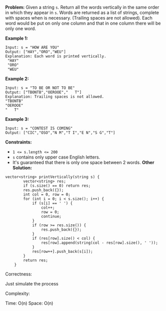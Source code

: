 **Problem:**
Given a string `s`. Return all the words vertically in the same order in which they appear in `s`.
Words are returned as a list of strings, complete with spaces when is necessary. (Trailing spaces are not allowed).
Each word would be put on only one column and that in one column there will be only one word.

 

**Example 1:**

```
Input: s = "HOW ARE YOU"
Output: ["HAY","ORO","WEU"]
Explanation: Each word is printed vertically. 
 "HAY"
 "ORO"
 "WEU"
```

**Example 2:**

```
Input: s = "TO BE OR NOT TO BE"
Output: ["TBONTB","OEROOE","   T"]
Explanation: Trailing spaces is not allowed. 
"TBONTB"
"OEROOE"
"   T"
```

**Example 3:**

```
Input: s = "CONTEST IS COMING"
Output: ["CIC","OSO","N M","T I","E N","S G","T"]
```

 

**Constraints:**

- `1 <= s.length <= 200`
- `s` contains only upper case English letters.
- It's guaranteed that there is only one space between 2 words.
**Other Solution:**
```
vector<string> printVertically(string s) {
        vector<string> res;
        if (s.size() == 0) return res;
        res.push_back({});
        int col = 0, row = 0;
        for (int i = 0; i < s.size(); i++) {
            if (s[i] == ' ') {
                col++;
                row = 0;
                continue;
            }
            if (row >= res.size()) {
                res.push_back({});
            }
            if (res[row].size() < col) {
                res[row].append(string(col - res[row].size(), ' '));
            }
            res[row++].push_back(s[i]);
        }
        return res;
    }
```
Correctness:

Just simulate the process

Complexity:

Time: O(n)
Space: O(n)